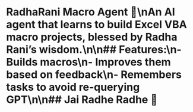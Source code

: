 # RadhaRani Macro Agent 🙏\nAn AI agent that learns to build Excel VBA macro projects, blessed by Radha Rani’s wisdom.\n\n## Features:\n- Builds macros\n- Improves them based on feedback\n- Remembers tasks to avoid re-querying GPT\n\n## Jai Radhe Radhe 🌺
